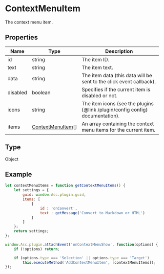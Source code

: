 # ContextMenuItem

The context menu item.

## Properties

| Name | Type | Description |
| ---- | ---- | ----------- |
| id | string | The item ID. |
| text | string | The item text. |
| data | string | The item data (this data will be sent to the click event callback). |
| disabled | boolean | Specifies if the current item is disabled or not. |
| icons | string | The item icons (see the plugins &#123;@link /plugin/config config&#125; documentation). |
| items | [ContextMenuItem](../Enumeration/ContextMenuItem.md)[] | An array containing the context menu items for the current item. |
## Type

Object



## Example

```javascript
let contextMenuItems = function getContextMenuItems() {
	let settings = {
		guid: window.Asc.plugin.guid,
		items: [
			{
				id : 'onConvert',
				text : getMessage('Convert to Markdown or HTML')
			}
		]
	};
	return settings;
};

window.Asc.plugin.attachEvent('onContextMenuShow', function(options) {
	if (!options) return;

	if (options.type === 'Selection' || options.type === 'Target')
		this.executeMethod('AddContextMenuItem', [contextMenuItems]);
});
```
